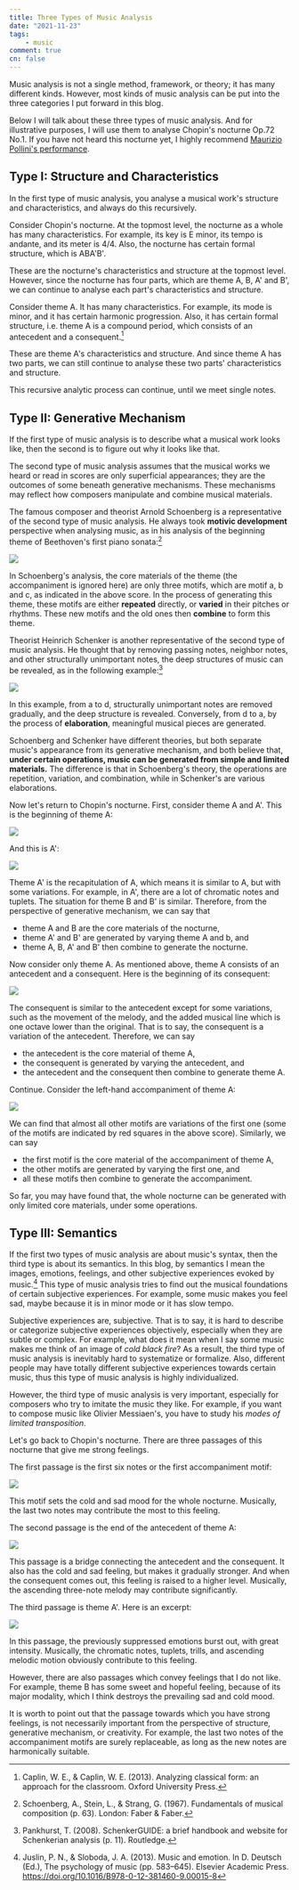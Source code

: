 ```yaml
---
title: Three Types of Music Analysis
date: "2021-11-23"
tags:
    - music
comment: true
cn: false
---
```



Music analysis is not a single method, framework, or theory; it has many different kinds. However, most kinds of music analysis can be put into the three categories I put forward in this blog.

Below I will talk about these three types of music analysis. And for illustrative purposes, I will use them to analyse Chopin's nocturne Op.72 No.1. If you have not heard this nocturne yet, I highly recommend [Maurizio Pollini's performance](https://www.youtube.com/watch?v=3W46S8cMitM).


## Type I: Structure and Characteristics

In the first type of music analysis, you analyse a musical work's structure and characteristics, and always do this recursively.

Consider Chopin's nocturne. At the topmost level, the nocturne as a whole has many characteristics. For example, its key is E minor, its tempo is andante, and its meter is 4/4. Also, the nocturne has certain formal structure, which is ABA'B'.

These are the nocturne's characteristics and structure at the topmost level. However, since the nocturne has four parts, which are theme A, B, A' and B', we can continue to analyse each part's characteristics and structure.

Consider theme A. It has many characteristics. For example, its mode is minor, and it has certain harmonic progression. Also, it has certain formal structure, i.e. theme A is a compound period, which consists of an antecedent and a consequent.[^1] 

These are theme A's characteristics and structure. And since theme A has two parts, we can still continue to analyse these two parts' characteristics and structure.

This recursive analytic process can continue, until we meet single notes.


## Type II: Generative Mechanism

If the first type of music analysis is to describe what a musical work looks like, then the second is to figure out why it looks like that.

The second type of music analysis assumes that the musical works we heard or read in scores are only superficial appearances; they are the outcomes of some beneath generative mechanisms. These mechanisms may reflect how composers manipulate and combine musical materials.

The famous composer and theorist Arnold Schoenberg is a representative of the second type of music analysis. He always took **motivic development** perspective when analysing music, as in his analysis of the beginning theme of Beethoven's first piano sonata:[^2]

![](/cn/three-types-of-music-analysis/pics/schoenberg.png)

In Schoenberg's analysis, the core materials of the theme (the accompaniment is ignored here) are only three motifs, which are motif a, b and c, as indicated in the above score. In the process of generating this theme, these motifs are either **repeated** directly, or **varied** in their pitches or rhythms. These new motifs and the old ones then **combine** to form this theme.

Theorist Heinrich Schenker is another representative of the second type of music analysis. He thought that by removing passing notes, neighbor notes, and other structurally unimportant notes, the deep structures of music can be revealed, as in the following example:[^3]

![](/cn/three-types-of-music-analysis/pics/schenker.png)

In this example, from a to d, structurally unimportant notes are removed gradually, and the deep structure is revealed. Conversely, from d to a, by the process of **elaboration**, meaningful musical pieces are generated.

Schoenberg and Schenker have different theories, but both separate music's appearance from its generative mechanism, and both believe that, **under certain operations, music can be generated from simple and limited materials.** The difference is that in Schoenberg's theory, the operations are repetition, variation, and combination, while in Schenker's are various elaborations.

Now let's return to Chopin's nocturne. First, consider theme A and A'. This is the beginning of theme A:

![](/cn/three-types-of-music-analysis/pics/a.png)

And this is A':

![](/cn/three-types-of-music-analysis/pics/a'.png)

Theme A' is the recapitulation of A, which means it is similar to A, but with some variations. For example, in A', there are a lot of chromatic notes and tuplets. The situation for theme B and B' is similar. Therefore, from the perspective of generative mechanism, we can say that

- theme A and B are the core materials of the nocturne,
- theme A' and B' are generated by varying theme A and b, and
- theme A, B, A' and B' then combine to generate the nocturne.

Now consider only theme A. As mentioned above, theme A consists of an antecedent and a consequent. Here is the beginning of its consequent:

![](/cn/three-types-of-music-analysis/pics/consequent.png)

The consequent is similar to the antecedent except for some variations, such as the movement of the melody, and the added musical line which is one octave lower than the original. That is to say, the consequent is a variation of the antecedent. Therefore, we can say

- the antecedent is the core material of theme A,
- the consequent is generated by varying the antecedent, and
- the antecedent and the consequent then combine to generate theme A.

Continue. Consider the left-hand accompaniment of theme A:

![](/cn/three-types-of-music-analysis/pics/motif.png)

We can find that almost all other motifs are variations of the first one (some of the motifs are indicated by red squares in the above score). Similarly, we can say

- the first motif is the core material of the accompaniment of theme A,
- the other motifs are generated by varying the first one, and
- all these motifs then combine to generate the accompaniment.

So far, you may have found that, the whole nocturne can be generated with only limited core materials, under some operations.


## Type III: Semantics

If the first two types of music analysis are about music's syntax, then the third type is about its semantics. In this blog, by semantics I mean the images, emotions, feelings, and other subjective experiences evoked by music.[^4] This type of music analysis tries to find out the musical foundations of certain subjective experiences. For example, some music makes you feel sad, maybe because it is in minor mode or it has slow tempo.

Subjective experiences are, subjective. That is to say, it is hard to describe or categorize subjective experiences objectively, especially when they are subtle or complex. For example, what does it mean when I say some music makes me think of an image of *cold black fire*? As a result, the third type of music analysis is inevitably hard to systematize or formalize. Also, different people may have totally different subjective experiences towards certain music, thus this type of music analysis is highly individualized.

However, the third type of music analysis is very important, especially for composers who try to imitate the music they like. For example, if you want to compose music like Olivier Messiaen's, you have to study his *modes of limited transposition*.

Let's go back to Chopin's nocturne. There are three passages of this nocturne that give me strong feelings.

The first passage is the first six notes or the first accompaniment motif:

![](/cn/three-types-of-music-analysis/pics/accompaniment.png)

This motif sets the cold and sad mood for the whole nocturne. Musically, the last two notes may contribute the most to this feeling.

The second passage is the end of the antecedent of theme A:

![](/cn/three-types-of-music-analysis/pics/end.png)

This passage is a bridge connecting the antecedent and the consequent. It also has the cold and sad feeling, but makes it gradually stronger. And when the consequent comes out, this feeling is raised to a higher level. Musically, the ascending three-note melody may contribute significantly.

The third passage is theme A'. Here is an excerpt:

![](/cn/three-types-of-music-analysis/pics/intense.png)

In this passage, the previously suppressed emotions burst out, with great intensity. Musically, the chromatic notes, tuplets, trills, and ascending melodic motion obviously contribute to this feeling.

However, there are also passages which convey feelings that I do not like. For example, theme B has some sweet and hopeful feeling, because of its major modality, which I think destroys the prevailing sad and cold mood.

It is worth to point out that the passage towards which you have strong feelings, is not necessarily important from the perspective of structure, generative mechanism, or creativity. For example, the last two notes of the accompaniment motifs are surely replaceable, as long as the new notes are harmonically suitable.


[^1]: Caplin, W. E., & Caplin, W. E. (2013). Analyzing classical form: an approach for the classroom. Oxford University Press.
[^2]: Schoenberg, A., Stein, L., & Strang, G. (1967). Fundamentals of musical composition (p. 63). London: Faber & Faber.
[^3]: Pankhurst, T. (2008). SchenkerGUIDE: a brief handbook and website for Schenkerian analysis (p. 11). Routledge.
[^4]: Juslin, P. N., & Sloboda, J. A. (2013). Music and emotion. In D. Deutsch (Ed.), The psychology of music (pp. 583–645). Elsevier Academic Press. https://doi.org/10.1016/B978-0-12-381460-9.00015-8
